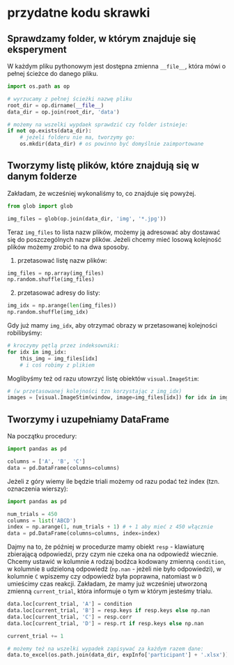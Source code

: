 # przydatne kodu skrawki

## Sprawdzamy folder, w którym znajduje się eksperyment
W każdym pliku pythonowym jest dostępna zmienna `__file__`, która mówi o pełnej
ścieżce do danego pliku.
```python
import os.path as op

# wyrzucamy z pełnej ścieżki nazwę pliku
root_dir = op.dirname(__file__)
data_dir = op.join(root_dir, 'data')

# możemy na wszelki wypdaek sprawdzić czy folder istnieje:
if not op.exists(data_dir):
    # jeżeli folderu nie ma, tworzymy go:
    os.mkdir(data_dir) # os powinno być domyślnie zaimportowane
```

## Tworzymy listę plików, które znajdują się w danym folderze
Zakładam, że wcześniej wykonaliśmy to, co znajduje się powyżej.
```python
from glob import glob

img_files = glob(op.join(data_dir, 'img', '*.jpg'))
```

Teraz `img_files` to lista nazw plików, możemy ją adresować aby dostawać się do
poszczególnych nazw plików.
Jeżeli chcemy mieć losową kolejność plików możemy zrobić to na dwa sposoby.

1. przetasować listę nazw plików:

  ```python
  img_files = np.array(img_files)
  np.random.shuffle(img_files)
  ```

2. przetasować adresy do listy:

  ```python
  img_idx = np.arange(len(img_files))
  np.random.shuffle(img_idx)
  ```
  
  Gdy już mamy `img_idx`, aby otrzymać obrazy w przetasowanej kolejności robilibyśmy:
  ```python
  # kroczymy pętlą przez indeksowniki:
  for idx in img_idx:
      this_img = img_files[idx]
      # i coś robimy z plikiem
  ```

  Moglibyśmy też od razu utowrzyć listę obiektów `visual.ImageStim`:
  ```python
  # (w przetasowanej kolejności tzn korzystając z img_idx)
  images = [visual.ImageStim(window, image=img_files[idx]) for idx in img_idx]
  ```

## Tworzymy i uzupełniamy DataFrame
Na początku procedury:
```python
import pandas as pd

columns = ['A', 'B', 'C']
data = pd.DataFrame(columns=columns)
```

Jeżeli z góry wiemy ile będzie triali możemy od razu podać też index
(tzn. oznaczenia wierszy):
```python
import pandas as pd

num_trials = 450
columns = list('ABCD')
index = np.arange(1, num_trials + 1) # + 1 aby mieć z 450 włącznie
data = pd.DataFrame(columns=columns, index=index)
```

Dajmy na to, że później w procedurze mamy obiekt `resp` - klawiaturę zbierającą
odpowiedzi, przy czym nie czeka ona na odpowiedź wiecznie. Chcemy ustawić w
kolumnie `A` rodzaj bodźca kodowany zmienną `condition`, w kolumnie `B` 
udzieloną odpowiedź (`np.nan` - jeżeli nie było odpowiedzi), w kolumnie `C`
wpiszemy czy odpowiedź była poprawna, natomiast w `D` umieścimy czas reakcji.
Zakładam, że mamy już wcześniej utworzoną zmienną `current_trial`, która 
informuje o tym w którym jesteśmy trialu.
```python
data.loc[current_trial, 'A'] = condition
data.loc[current_trial, 'B'] = resp.keys if resp.keys else np.nan
data.loc[current_trial, 'C'] = resp.corr
data.loc[current_trial, 'D'] = resp.rt if resp.keys else np.nan

current_trial += 1

# możemy też na wszelki wypadek zapisywać za każdym razem dane:
data.to_excel(os.path.join(data_dir, expInfo['participant'] + '.xlsx'))
```
